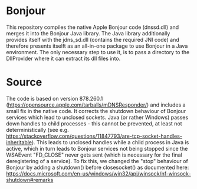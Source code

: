 # Bonjour

This repository compiles the native Apple Bonjour code (dnssd.dll) and merges it into the Bonjour Java library. The Java library additionally provides itself with the jdns_sd.dll (contains the required JNI code) and therefore presents itselft as an all-in-one package to use Bonjour in a Java environment. The only necessary step to use it, is to pass a directory to the DllProvider where it can extract its dll files into.

# Source

The code is based on version 878.260.1 (https://opensource.apple.com/tarballs/mDNSResponder/) and includes a small fix in the native code. It corrects the shutdown behaviour of Bonjour services which lead to unclosed sockets. Java (or rather Windows) passes down handles to child processes - this cannot be prevented, at least not deterministically (see e.g. https://stackoverflow.com/questions/11847793/are-tcp-socket-handles-inheritable). This leads to unclosed handles while a child process in Java is active, which in turn leads to Bonjour services not being stopped since the WSAEvent "FD_CLOSE" never gets sent (which is necessary for the final deregistering of a service).
To fix this, we changed the "stop" behaviour of Bonjour by adding a shutdown() before closesocket() as documented here: https://docs.microsoft.com/en-us/windows/win32/api/winsock/nf-winsock-shutdown#remarks

